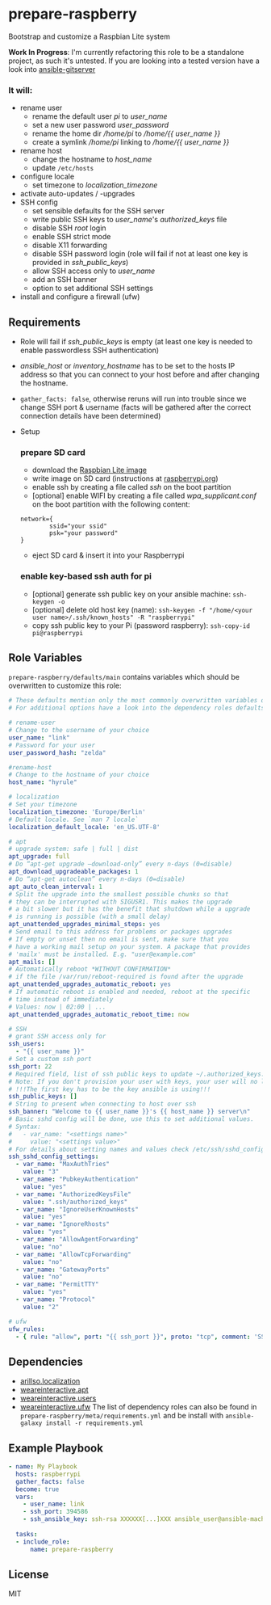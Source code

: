 prepare-raspberry
=========

Bootstrap and customize a Raspbian Lite system

**Work In Progress**: I'm currently refactoring this role to be a standalone project, as such it's untested. If you are looking into a tested version have a look into [ansible-gitserver](https://github.com/fex01/ansible-gitserver.)

### It will:
* rename user
  * rename the default user *pi* to *user_name*
  * set a new user password *user_password*
  * rename the home dir */home/pi* to */home/{{ user_name }}*
  * create a symlink */home/pi* linking to */home/{{ user_name }}*
* rename host
  * change the hostname to *host_name*
  * update `/etc/hosts`
* configure locale
  * set timezone to *localization_timezone*
* activate auto-updates / -upgrades
* SSH config
  * set sensible defaults for the SSH server
  * write public SSH keys to *user_name*'s *authorized_keys* file
  * disable SSH *root* login
  * enable SSH strict mode
  * disable X11 forwarding
  * disable SSH password login (role will fail if not at least one key is provided in *ssh_public_keys*)
  * allow SSH access only to *user_name*
  * add an SSH banner
  * option to set additional SSH settings
* install and configure a firewall (ufw)


Requirements
------------

* Role will fail if *ssh_public_keys* is empty (at least one key is needed to enable passwordless SSH authentication)
* *ansible_host* or *inventory_hostname* has to be set to the hosts IP address so that you can connect to your host before and after changing the hostname.
* `gather_facts: false`, otherwise reruns will run into trouble since we change SSH port & username (facts will be gathered after the correct connection details have been determined)
* Setup
  ### prepare SD card
    * download the [Raspbian Lite image](https://www.raspberrypi.org/downloads/)
    * write image on SD card (instructions at [raspberrypi.org](https://www.raspberrypi.org/documentation/installation/installing-images/README.md))
    * enable ssh by creating a file called *ssh* on the boot partition
    * [optional] enable WIFI by creating a file called *wpa_supplicant.conf* on the boot partition with the following content:
    ```
    network={
            ssid="your ssid"
            psk="your password"
    }
    ```
    * eject SD card & insert it into your Raspberrypi

  ### enable key-based ssh auth for pi
    * [optional] generate ssh public key on your ansible machine: `ssh-keygen -o`
    * [optional] delete old host key (name): `ssh-keygen -f "/home/<your user name>/.ssh/known_hosts" -R "raspberrypi"`
    * copy ssh public key to your Pi (password raspberry): `ssh-copy-id pi@raspberrypi`


Role Variables
--------------

```prepare-raspberry/defaults/main``` contains variables which should be overwritten to customize this role:
```yml
# These defaults mention only the most commonly overwritten variables of dependencies.
# For additional options have a look into the dependency roles defaults.

# rename-user
# Change to the username of your choice
user_name: "link"
# Password for your user
user_password_hash: "zelda"

#rename-host
# Change to the hostname of your choice
host_name: "hyrule"

# localization
# Set your timezone
localization_timezone: 'Europe/Berlin'
# Default locale. See `man 7 locale`
localization_default_locale: 'en_US.UTF-8'

# apt
# upgrade system: safe | full | dist
apt_upgrade: full
# Do “apt-get upgrade –download-only” every n-days (0=disable)
apt_download_upgradeable_packages: 1
# Do “apt-get autoclean” every n-days (0=disable)
apt_auto_clean_interval: 1
# Split the upgrade into the smallest possible chunks so that
# they can be interrupted with SIGUSR1. This makes the upgrade
# a bit slower but it has the benefit that shutdown while a upgrade
# is running is possible (with a small delay)
apt_unattended_upgrades_minimal_steps: yes
# Send email to this address for problems or packages upgrades
# If empty or unset then no email is sent, make sure that you
# have a working mail setup on your system. A package that provides
# 'mailx' must be installed. E.g. "user@example.com"
apt_mails: []
# Automatically reboot *WITHOUT CONFIRMATION*
# if the file /var/run/reboot-required is found after the upgrade
apt_unattended_upgrades_automatic_reboot: yes
# If automatic reboot is enabled and needed, reboot at the specific
# time instead of immediately
# Values: now | 02:00 | ...
apt_unattended_upgrades_automatic_reboot_time: now

# SSH
# grant SSH access only for
ssh_users: 
  - "{{ user_name }}"
# Set a custom ssh port
ssh_port: 22
# Required field, list of ssh public keys to update ~/.authorized_keys. 
# Note: If you don't provision your user with keys, your user will no longer be able to access the host via SSH.
# !!!The first key has to be the key ansible is using!!!
ssh_public_keys: []
# String to present when connecting to host over ssh
ssh_banner: "Welcome to {{ user_name }}'s {{ host_name }} server\n"
# Basic sshd config will be done, use this to set additional values.
# Syntax:
#   - var_name: "<settings name>"
#     value: "<settings value>"
# For details about setting names and values check /etc/ssh/sshd_config.
ssh_sshd_config_settings:
  - var_name: "MaxAuthTries"
    value: "3"
  - var_name: "PubkeyAuthentication"
    value: "yes"
  - var_name: "AuthorizedKeysFile"
    value: ".ssh/authorized_keys"
  - var_name: "IgnoreUserKnownHosts"
    value: "yes"
  - var_name: "IgnoreRhosts"
    value: "yes"
  - var_name: "AllowAgentForwarding"
    value: "no"
  - var_name: "AllowTcpForwarding"
    value: "no"
  - var_name: "GatewayPorts"
    value: "no"
  - var_name: "PermitTTY"
    value: "yes"
  - var_name: "Protocol"
    value: "2"

# ufw
ufw_rules:
  - { rule: "allow", port: "{{ ssh_port }}", proto: "tcp", comment: 'SSH' }
```


Dependencies
------------
* [arillso.localization](https://galaxy.ansible.com/arillso/localization)
* [weareinteractive.apt](https://github.com/weareinteractive/ansible-apt)
* [weareinteractive.users](https://github.com/weareinteractive/ansible-users)
* [weareinteractive.ufw](https://github.com/weareinteractive/ansible-ufw)
The list of dependency roles can also be found in `prepare-raspberry/meta/requirements.yml` and be install with `ansible-galaxy install -r requirements.yml`


Example Playbook
----------------

```yml
- name: My Playbook
  hosts: raspberrypi
  gather_facts: false
  become: true
  vars:
    - user_name: link
    - ssh_port: 394586
    - ssh_ansible_key: ssh-rsa XXXXXX[...]XXX ansible_user@ansible-machine.local
  
  tasks:
  - include_role:
      name: prepare-raspberry
```


License
-------

MIT